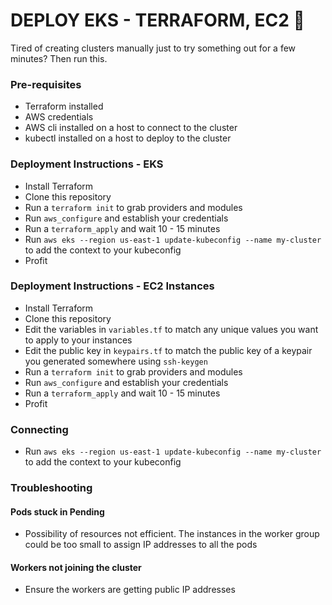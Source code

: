 # DEPLOY EKS - TERRAFORM, EC2 :space_invader:

Tired of creating clusters manually just to try something out for a few minutes? Then run this.

### Pre-requisites

* Terraform installed
* AWS credentials
* AWS cli installed on a host to connect to the cluster
* kubectl installed on a host to deploy to the cluster

### Deployment Instructions - EKS
* Install Terraform
* Clone this repository
* Run a ```terraform init``` to grab providers and modules
* Run ```aws_configure``` and establish your credentials
* Run a ```terraform_apply``` and wait 10 - 15 minutes
* Run ```aws eks --region us-east-1 update-kubeconfig --name my-cluster``` to add the context to your kubeconfig
* Profit

### Deployment Instructions - EC2 Instances
* Install Terraform
* Clone this repository
* Edit the variables in ```variables.tf``` to match any unique values you want to apply to your instances
* Edit the public key in ```keypairs.tf``` to match the public key of a keypair you generated somewhere using ```ssh-keygen```
* Run a ```terraform init``` to grab providers and modules
* Run ```aws_configure``` and establish your credentials
* Run a ```terraform_apply``` and wait 10 - 15 minutes
* Profit

### Connecting
* Run ```aws eks --region us-east-1 update-kubeconfig --name my-cluster``` to add the context to your kubeconfig

### Troubleshooting

#### Pods stuck in Pending
* Possibility of resources not efficient. The instances in the worker group could be too small to assign IP addresses to all the pods

#### Workers not joining the cluster
* Ensure the workers are getting public IP addresses

